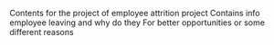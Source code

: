 Contents for the project of employee attrition project
Contains info employee leaving and why do they
For better opportunities or some different reasons
